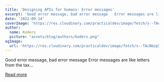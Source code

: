 ```yaml
---
title: 'Designing APIs for humans: Error messages'
excerpt: 'Good error message, bad error message   Error messages are like letters from the tax...'
date: '2022-09-14'
coverImage: 'https://res.cloudinary.com/practicaldev/image/fetch/s--TAcNbzpS--/c_imagga_scale,f_auto,fl_progressive,h_420,q_auto,w_1000/https://dev-to-uploads.s3.amazonaws.com/uploads/articles/pfxrwzebqa64bcyj3bow.png'
author:
  name: Koders
  picture: "assets/blog/authors/koders.png"
ogImage:
  url: 'https://res.cloudinary.com/practicaldev/image/fetch/s--TAcNbzpS--/c_imagga_scale,f_auto,fl_progressive,h_420,q_auto,w_1000/https://dev-to-uploads.s3.amazonaws.com/uploads/articles/pfxrwzebqa64bcyj3bow.png'
---
```


Good error message, bad error message   Error messages are like letters from the tax...

[Read more](https://dev.to/stripe/designing-apis-for-humans-error-messages-94p)
